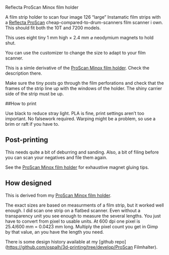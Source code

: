 Reflecta ProScan Minox film holder

A film strip holder to scan four image 126 “large” Instamatic film strips with a [Reflecta ProScan](https://reflecta.de/en/products/detail/~id.734~nm.69/reflecta-ProScan-10T.html) cheap-compared-to-drum-scanners film scanner i own.  This should fit both the 10T and 7200 models.

This uses eight tiny 1 mm high × 2.4 mm ⌀ neodymium magnets to hold shut.

You can use the customizer to change the size to adapt to your film scanner.

This is a simle derivative of the [ProScan Minox film holder](). Check the description there.

Make sure the tiny posts go through the film perforations and check that the frames of the strip line up with the windows of the holder. The shiny carrier side of the strip must be up.


##How to print

Use black to reduce stray light. PLA is fine, print settings aren’t too important. No falsework required. Warping might be a problem, so use a brim or raft if you have to.


## Post-printing

This needs quite a bit of deburring and sanding. Also, a bit of filing before you can scan your negatives and file them again.

See the [ProScan Minox film holder]() for exhaustive magnet gluing tips.

## How designed

This is derived from my [ProScan Minox film holder]().

The exact sizes are based on measurments of a film strip, but it worked well enough. I did scan one strip on a flatbed scanner. Even without a transparency unit you see enough to measure the several lengths. You just have to convert from pixel to usable units. At 600 dpi one pixel is 25.4/600 mm = 0.0423̄ mm long. Multiply the pixel count you get in Gimp by that value, an you have the length you need.

There is some design history available at my [github repo](https://github.com/ospalh/3d-printing/tree/develop/ProScan Filmhalter).

